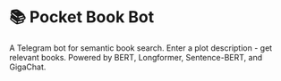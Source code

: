 # 📚 Pocket Book Bot

A Telegram bot for semantic book search. Enter a plot description - get relevant books. Powered by BERT, Longformer, Sentence-BERT, and GigaChat.
